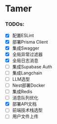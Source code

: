 # Tamer

### TODOs:

- [x] 配置ESLint
- [x] 部署Prisma Client
- [x] 集成Swagger
- [x] 全局异常过滤器
- [x] 全局日志消息
- [ ] 集成Supabase Auth
- [ ] 集成Langchain
- [ ] LLM选型
- [ ] Nest部署Docker
- [ ] 集成Redis
- [ ] 消息队列优化
- [x] 部署API文档
- [ ] 前端技术栈选型
- [ ] 用户文件上传